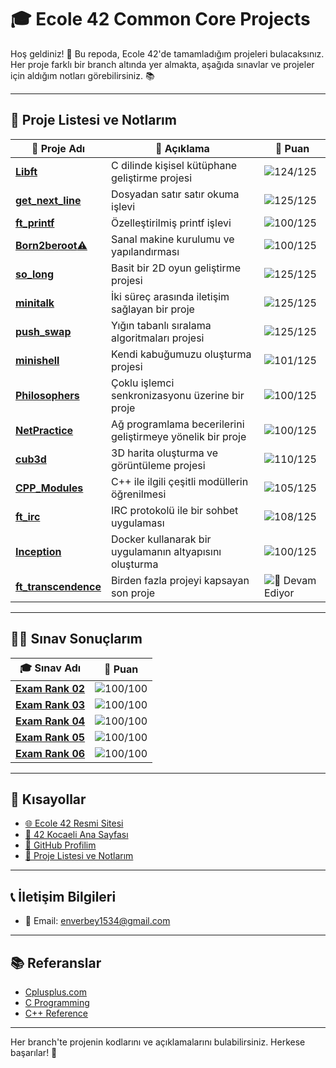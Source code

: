 # 🎓 **Ecole 42 Common Core Projects** 

Hoş geldiniz! 👋 Bu repoda, Ecole 42'de tamamladığım projeleri bulacaksınız. Her proje farklı bir branch altında yer almakta, aşağıda sınavlar ve projeler için aldığım notları görebilirsiniz. 📚

---

## 📂 **Proje Listesi ve Notlarım**

| 📝 **Proje Adı**             | 📖 **Açıklama**                            | 🌟 **Puan** |
| --------------------------- | ------------------------------------------ | ----------- |
|[**Libft**][tree_Libft]      | C dilinde kişisel kütüphane geliştirme projesi      | ![124/125](https://img.shields.io/badge/-124%2F125-brightgreen) |
|[**get_next_line**][tree_get_next_line]            | Dosyadan satır satır okuma işlevi                    | ![125/125](https://img.shields.io/badge/-125%2F125-brightgreen) |
|[**ft_printf**][tree_ft_printf]                | Özelleştirilmiş printf işlevi                         | ![100/125](https://img.shields.io/badge/-100%2F125-brightgreen) |
|[**Born2beroot**⚠️][tree_Born2beroot]              | Sanal makine kurulumu ve yapılandırması              | ![100/125](https://img.shields.io/badge/-100%2F125-brightgreen) |
|[**so_long**][tree_so_long]                  | Basit bir 2D oyun geliştirme projesi                 | ![125/125](https://img.shields.io/badge/-125%2F125-brightgreen) |
|[**minitalk**][tree_minitalk]                 | İki süreç arasında iletişim sağlayan bir proje       | ![125/125](https://img.shields.io/badge/-125%2F125-brightgreen) |
|[**push_swap**][tree_push_swap]                | Yığın tabanlı sıralama algoritmaları projesi        | ![125/125](https://img.shields.io/badge/-125%2F125-brightgreen) |
|[**minishell**][tree_minishell]                | Kendi kabuğumuzu oluşturma projesi                   | ![101/125](https://img.shields.io/badge/-101%2F125-brightgreen) |
|[**Philosophers**][tree_Philosophers]             | Çoklu işlemci senkronizasyonu üzerine bir proje      | ![100/125](https://img.shields.io/badge/-100%2F125-brightgreen) |
|[**NetPractice**][tree_NetPractice]              | Ağ programlama becerilerini geliştirmeye yönelik bir proje | ![100/125](https://img.shields.io/badge/-100%2F125-brightgreen) |
|[**cub3d**][tree_cub3d]                    | 3D harita oluşturma ve görüntüleme projesi          | ![110/125](https://img.shields.io/badge/-110%2F125-brightgreen) |
|[**CPP_Modules**][tree_cppmodules]              | C++ ile ilgili çeşitli modüllerin öğrenilmesi       | ![105/125](https://img.shields.io/badge/-105%2F125-brightgreen) |
|[**ft_irc**][tree_ft_irc]                   | IRC protokolü ile bir sohbet uygulaması              | ![108/125](https://img.shields.io/badge/-108%2F125-brightgreen) |
|[**Inception**][tree_Inception]                | Docker kullanarak bir uygulamanın altyapısını oluşturma | ![100/125](https://img.shields.io/badge/-100%2F125-brightgreen) |
|[**ft_transcendence**][tree_ft_transcendence]         | Birden fazla projeyi kapsayan son proje              | ![🚧 Devam Ediyor](https://img.shields.io/badge/-🚧%20Devam%20Ediyor-orange) |

---

## 🧑‍💻 **Sınav Sonuçlarım**

| 🎓 **Sınav Adı**             | 🌟 **Puan** |
| ---------------------------- | ----------- |
| [**Exam Rank 02**][tree_exam02]             | ![100/100](https://img.shields.io/badge/-100%2F100-brightgreen) |
| [**Exam Rank 03**][tree_exam03]             | ![100/100](https://img.shields.io/badge/-100%2F100-brightgreen) |
| <span style="color: red;">[**Exam Rank 04**][tree_exam04]</span>             | ![100/100](https://img.shields.io/badge/-100%2F100-brightgreen) |
| [**Exam Rank 05**][tree_exam05]             | ![100/100](https://img.shields.io/badge/-100%2F100-brightgreen) |
| [**Exam Rank 06**][tree_exam06]             | ![100/100](https://img.shields.io/badge/-100%2F100-brightgreen) |

---

## 🔗 **Kısayollar**

- [🌐 Ecole 42 Resmi Sitesi](https://42.fr/en/homepage/)
- [🏫 42 Kocaeli Ana Sayfası](https://42kocaeli.com.tr)
- [👤 GitHub Profilim](https://github.com/enverbey)
- [📑 Proje Listesi ve Notlarım](#-proje-listesi-ve-notlarım)

---

## 📞 **İletişim Bilgileri**

- 📧 Email: [enverbey1534@gmail.com](mailto:enverbey1534@gmail.com)

---

## 📚 **Referanslar**

- [Cplusplus.com](https://cplusplus.com)
- [C Programming](https://www.cprogramming.com)
- [C++ Reference](https://en.cppreference.com/w/)

---
Her branch'te projenin kodlarını ve açıklamalarını bulabilirsiniz. Herkese başarılar! 🚀

[tree_Libft]: https://github.com/enverbey/42CommonCoreProjects/tree/Libft
[tree_get_next_line]: https://github.com/enverbey/42CommonCoreProjects/tree/get_next_line
[tree_ft_printf]: https://github.com/enverbey/42CommonCoreProjects/tree/ft_printf
[tree_Born2beroot]: https://github.com/enverbey/42CommonCoreProjects/tree/Born2beroot
[tree_so_long]: https://github.com/enverbey/42CommonCoreProjects/tree/so-long
[tree_minitalk]: https://github.com/enverbey/42CommonCoreProjects/tree/minitalk
[tree_push_swap]: https://github.com/enverbey/42CommonCoreProjects/tree/push_swap
[tree_minishell]: https://github.com/enverbey/42CommonCoreProjects/tree/minishell
[tree_Philosophers]: https://github.com/enverbey/42CommonCoreProjects/tree/Philosophers/
[tree_NetPractice]: https://github.com/enverbey/42CommonCoreProjects/tree/NetPractice
[tree_cub3d]: https://github.com/enverbey/42CommonCoreProjects/tree/cub3d
[tree_cppmodules]: https://github.com/enverbey/42CommonCoreProjects/tree/CPP_Modules
[tree_ft_irc]: https://github.com/enverbey/42CommonCoreProjects/tree/ft_irc
[tree_Inception]: https://github.com/enverbey/42CommonCoreProjects/tree/Inception
[tree_ft_transcendence]: https://github.com/enverbey/42CommonCoreProjects/tree/ft_transcendence

[tree_exam02]: https://github.com/enverbey/42CommonCoreProjects/tree/Exam_Rank_02
[tree_exam03]: https://github.com/enverbey/42CommonCoreProjects/tree/Exam_Rank_03
[tree_exam04]: https://github.com/enverbey/42CommonCoreProjects/tree/Exam_Rank_04
[tree_exam05]: https://github.com/enverbey/42CommonCoreProjects/tree/Exam_Rank_05
[tree_exam06]: https://github.com/enverbey/42CommonCoreProjects/tree/Exam_Rank_06











